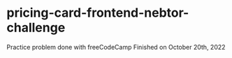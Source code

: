 # pricing-card-frontend-nebtor-challenge
Practice problem done with freeCodeCamp
Finished on October 20th, 2022
